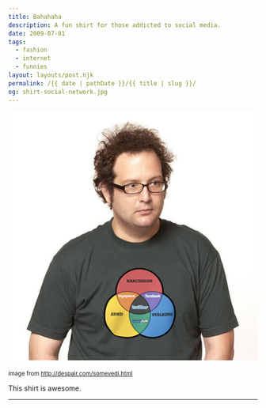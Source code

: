 ```yaml
---
title: Bahahaha
description: A fun shirt for those addicted to social media.
date: 2009-07-01
tags: 
  - fashion
  - internet
  - funnies
layout: layouts/post.njk
permalink: /{{ date | pathDate }}/{{ title | slug }}/
og: shirt-social-network.jpg
---
```


![tshirt with venn diagram of narcissim, stalking, and ADHD with various social networks in the overlaps](/img/shirt-social-network.jpg)

<small class="footnotes">image from <a href="http://despair.com/somevedi.html">http://despair.com/somevedi.html</a></small>

This shirt is awesome.

---
